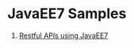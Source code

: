 # JavaEE7 Samples

1. [Restful APIs using JavaEE7](https://github.com/stsourdos/java-ee/JavaEE7RestWF/README.md)
